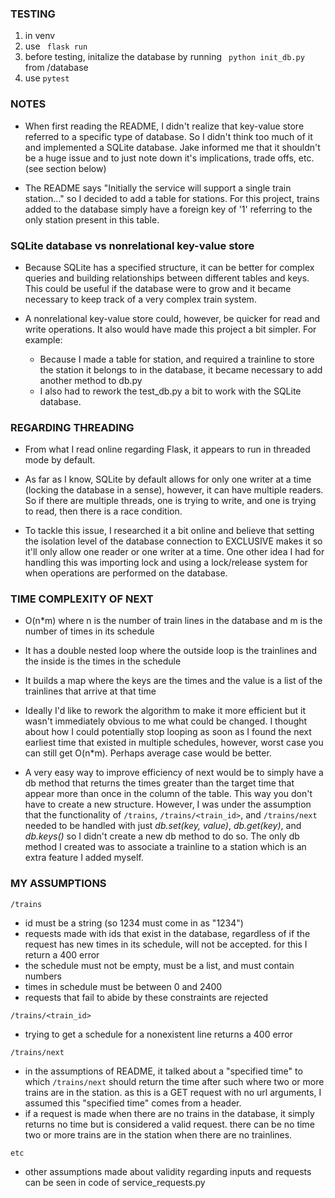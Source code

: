 
### TESTING

1. in venv
2. use ``` flask run```
3. before testing, initalize the database by running ``` python init_db.py``` from /database
4. use ``` pytest ```


### NOTES

- When first reading the README, I didn't realize that key-value store referred to a specific type of database. So I didn't think too much of it and implemented a SQLite database. Jake informed me that it shouldn't be a huge issue and to just note down it's implications, trade offs, etc. (see section below)

- The README says "Initially the service will support a single train station..." so I decided to add a table for stations. For this project, trains added to the database simply have a foreign key of '1' referring to the only station present in this table.


### SQLite database vs nonrelational key-value store

- Because SQLite has a specified structure, it can be better for complex queries and building relationships between different tables and keys. This could be useful if the database were to grow and it became necessary to keep track of a very complex train system.

- A nonrelational key-value store could, however, be quicker for read and write operations. It also would have made this project a bit simpler. For example:
    - Because I made a table for station, and required a trainline to store the station it belongs to in the database, it became necessary to add another method to db.py
    - I also had to rework the test_db.py a bit to work with the SQLite database.


### REGARDING THREADING

- From what I read online regarding Flask, it appears to run in threaded mode by default.

- As far as I know, SQLite by default allows for only one writer at a time (locking the database in a sense), however, it can have multiple readers. So if there are multiple threads, one is trying to write, and one is trying to read, then there is a race condition. 

- To tackle this issue, I researched it a bit online and believe that setting the isolation level of the database connection to EXCLUSIVE makes it so it'll only allow one reader or one writer at a time. One other idea I had for handling this was importing lock and using a lock/release system for when operations are performed on the database.


### TIME COMPLEXITY OF NEXT

- O(n*m) where n is the number of train lines in the database and m is the number of times in its schedule

- It has a double nested loop where the outside loop is the trainlines and the inside is the times in the schedule

- It builds a map where the keys are the times and the value is a list of the trainlines that arrive at that time

- Ideally I'd like to rework the algorithm to make it more efficient but it wasn't immediately obvious to me what could be changed. I thought about how I could potentially stop looping as soon as I found the next earliest time that existed in multiple schedules, however, worst case you can still get O(n*m). Perhaps average case would be better.

- A very easy way to improve efficiency of next would be to simply have a db method that returns the times greater than the target time that appear more than once in the column of the table. This way you don't have to create a new structure. However, I was under the assumption that the functionality of `/trains`, `/trains/<train_id>`, and `/trains/next` needed to be handled with just *db.set(key, value)*, *db.get(key)*, and *db.keys()* so I didn't create a new db method to do so. The only db method I created was to associate a trainline to a station which is an extra feature I added myself.


### MY ASSUMPTIONS

`/trains`
   - id must be a string (so 1234 must come in as "1234")
   - requests made with ids that exist in the database, regardless of if the request has new times in its schedule, will not be accepted. for this I return a 400 error
   - the schedule must not be empty, must be a list, and must contain numbers
   - times in schedule must be between 0 and 2400
   - requests that fail to abide by these constraints are rejected

`/trains/<train_id>`
   - trying to get a schedule for a nonexistent line returns a 400 error

`/trains/next`
   - in the assumptions of README, it talked about a "specified time" to which `/trains/next` should return the time after such where two or more trains are in the station. as this is a GET request with no url arguments, I assumed this "specified time" comes from a header.
   - if a request is made when there are no trains in the database, it simply returns no time but is considered a valid request. there can be no time two or more trains are in the station when there are no trainlines.

`etc`
   - other assumptions made about validity regarding inputs and requests can be seen in code of service_requests.py
